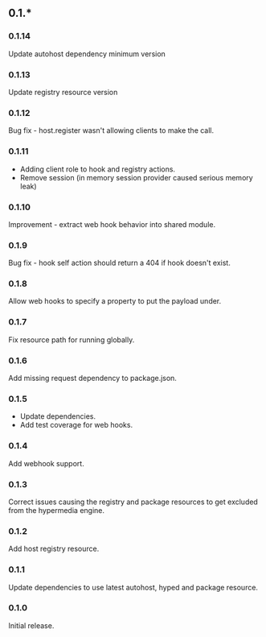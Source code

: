 ## 0.1.*

### 0.1.14
Update autohost dependency minimum version

### 0.1.13
Update registry resource version

### 0.1.12
Bug fix - host.register wasn't allowing clients to make the call.

### 0.1.11
 * Adding client role to hook and registry actions.
 * Remove session (in memory session provider caused serious memory leak)

### 0.1.10
Improvement - extract web hook behavior into shared module.

### 0.1.9
Bug fix - hook self action should return a 404 if hook doesn't exist.

### 0.1.8
Allow web hooks to specify a property to put the payload under.

### 0.1.7
Fix resource path for running globally.

### 0.1.6
Add missing request dependency to package.json.

### 0.1.5
 * Update dependencies.
 * Add test coverage for web hooks.

### 0.1.4
Add webhook support.

### 0.1.3
Correct issues causing the registry and package resources to get excluded from the hypermedia engine.

### 0.1.2
Add host registry resource.

### 0.1.1
Update dependencies to use latest autohost, hyped and package resource.

### 0.1.0
Initial release.
